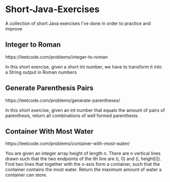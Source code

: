 # Short-Java-Exercises
A collection of short Java exercises I've done in order to practice and improve


<h2> Integer to Roman </h2> 
<p> https://leetcode.com/problems/integer-to-roman </p>
In this short exercise, given a short int number, we have to transform it into a String output in Roman numbers


<h2> Generate Parenthesis Pairs </h2>
<p> https://leetcode.com/problems/generate-parentheses/ </p>
In this short exercise, given an int number that equals the amount of pairs of parenthesis, return all combinations of well formed parenthesis.


<h2> Container With Most Water </h2>
<p> https://leetcode.com/problems/container-with-most-water/ </p> 
You are given an integer array height of length n. There are n vertical lines drawn such that the two endpoints of the ith line are (i, 0) and (i, height[i]).
Find two lines that together with the x-axis form a container, such that the container contains the most water.
Return the maximum amount of water a container can store.
